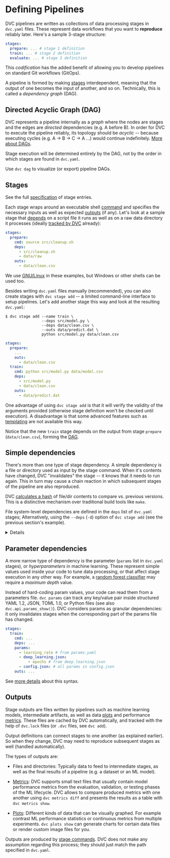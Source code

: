 # Defining Pipelines

DVC pipelines are written as collections of data processing <abbr>stages</abbr>
in `dvc.yaml` files. These represent data workflows that you want to
**reproduce** reliably later. Here's a sample 3-stage structure:

```yaml
stages:
  prepare: ... # stage 1 definition
  train: ... # stage 2 definition
  evaluate: ... # stage 3 definition
```

<admon>

This _codification_ has the added benefit of allowing you to develop pipelines
on standard Git workflows (GitOps).

</admon>

A pipeline is formed by making [stages](#stages) interdependent, meaning that
the output of one becomes the input of another, and so on. Technically, this is
called a _dependency graph_ (DAG).

## Directed Acyclic Graph (DAG)

DVC represents a pipeline internally as a _graph_ where the nodes are stages and
the edges are _directed_ dependencies (e.g. A before B). In order for DVC to
execute the pipeline reliably, its topology should be _acyclic_ -- because
executing cycles (e.g. A -> B -> C -> A ...) would continue indefinitely. [More
about DAGs].

<admon type="info">

Stage execution will be determined entirely by the DAG, not by the order in
which stages are found in `dvc.yaml`.

</admon>

Use `dvc dag` to visualize (or export) pipeline DAGs.

[more about dags]: https://en.wikipedia.org/wiki/Directed_acyclic_graph

## Stages

<admon type="tip">

See the full [specification] of stage entries.

[specification]: /doc/user-guide/project-structure/dvcyaml-files#stage-entries

</admon>

Each stage wraps around an executable shell [command] and specifies the
necessary inputs as well as expected [outputs](#outputs) (if any). Let's look at
a sample stage that [depends](#simple-dependencies) on a script file it runs as
well as on a raw data directory it processes (ideally [tracked by DVC] already):

```yaml
stages:
  prepare:
    cmd: source src/cleanup.sh
    deps:
      - src/cleanup.sh
      - data/raw
    outs:
      - data/clean.csv
```

<admon type="info">

We use [GNU/Linux](https://www.gnu.org/software/software.html) in these
examples, but Windows or other shells can be used too.

</admon>

Besides writing `dvc.yaml` files manually (recommended), you can also create
stages with `dvc stage add` -- a limited command-line interface to setup
pipelines. Let's add another stage this way and look at the resulting
`dvc.yaml`:

```dvc
$ dvc stage add --name train \
                --deps src/model.py \
                --deps data/clean.csv \
                --outs data/predict.dat \
                python src/model.py data/clean.csv
```

```yaml
stages:
  prepare:
    ...
    outs:
      - data/clean.csv
  train:
    cmd: python src/model.py data/model.csv
    deps:
      - src/model.py
      - data/clean.csv
    outs:
      - data/predict.dat
```

<admon type="tip">

One advantage of using `dvc stage add` is that it will verify the validity of
the arguments provided (otherwise stage definition won't be checked until
execution). A disadvantage is that some advanced features such as [templating]
are not available this way.

[command]: /doc/user-guide/project-structure/dvcyaml-files#stage-commands
[templating]: /doc/user-guide/project-structure/pipelines-files#templating

</admon>

Notice that the new `train` stage depends on the output from stage `prepare`
(`data/clean.csv`), forming the [DAG](#directed-acyclic-graph-dag).

[tracked by dvc]: /doc/start/data-management

## Simple dependencies

There's more than one type of stage dependency. A simple dependency is a file or
directory used as input by the stage command. When it's contents have changed,
DVC "invalidates" the stage -- it knows that it needs to run again. This in turn
may cause a chain reaction in which subsequent stages of the
<abbr>pipeline</abbr> are also reproduced.

<admon type="info">

DVC [calculates a hash] of file/dir contents to compare vs. previous versions.
This is a distinctive mechanism over traditional build tools like `make`.

[calculates a hash]:
  /doc/user-guide/project-structure/internal-files#structure-of-the-cache-directory

</admon>

File system-level dependencies are defined in the `deps` list of `dvc.yaml`
stages; Alternatively, using the `--deps` (`-d`) option of `dvc stage add` (see
the previous section's example).

<details>

### External dependencies: click to learn more.

A less common kind of dependency is a _URL dependency_. Instead of files in a
local disk, you can `dvc import` data from another <abbr>DVC project</abbr> (for
example hosted on GitHub). External dependencies establish relationships between
different projects or systems (see `dvc import-url`).
[Get all the details](/doc/user-guide/external-dependencies).

<admon type="info">

DVC will use special methods to check whether the contents of an URL have
changed for the purpose of stage invalidation.

</admon>

</details>

## Parameter dependencies

A more narrow type of dependency is the parameter (`params` list in `dvc.yaml`
stages), or _hyperparameters_ in machine learning. These represent simple values
used inside your code to tune data processing, or that affect stage execution in
any other way. For example, a [random forest classifier] may require a _maximum
depth_ value.

Instead of hard-coding param values, your code can read them from a parameters
file. `dvc params` can track any key/value pair inside structured YAML 1.2,
JSON, TOML 1.0, or Python files (see also `dvc.api.params_show()`). DVC
considers params as granular dependencies: it only invalidates stages when the
corresponding part of the params file has changed.

```yaml
stages:
  train:
    cmd: ...
    deps: ...
    params:
      - learning_rate # from params.yaml
      - deep_learning.json:
          - epochs # from deep_learning.json
      - config.json: # all params in config.json
    outs: ...
```

<admon type="info">

See [more details] about this syntax.

</admon>

[random forest classifier]:
  https://medium.com/all-things-ai/in-depth-parameter-tuning-for-random-forest-d67bb7e920d
[more details]:
  /doc/user-guide/project-structure/dvcyaml-files#parameter-dependencies

## Outputs

Stage outputs are files written by <abbr>pipelines</abbr> such as machine
learning models, intermediate artifacts, as well as data [plots] and performance
[metrics]. These files are <abbr>cached</abbr> by DVC automatically, and tracked
with the help of `dvc.lock` files (or `.dvc` files, see `dvc add`).

Output definitions can connect stages to one another (as explained earlier). So
when they change, DVC may need to reproduce subsequent stages as well (handled
automatically).

The types of outputs are:

- Files and directories: Typically data to feed to intermediate stages, as well
  as the final results of a pipeline (e.g. a dataset or an ML model).

- [Metrics]: DVC supports small text files that usually contain model
  performance metrics from the evaluation, validation, or testing phases of the
  ML lifecycle. DVC allows to compare produced metrics with one another using
  `dvc metrics diff` and presents the results as a table with
  `dvc metrics show`.

- [Plots]: Different kinds of data that can be visually graphed. For example
  contrast ML performance statistics or continuous metrics from multiple
  experiments. `dvc plots show` can generate charts for certain data files or
  render custom image files for you.

[plots]: /doc/user-guide/visualizing-plots
[metrics]: /doc/command-reference/metrics

<admon type="info">

Outputs are produced by [stage commands][command]. DVC does not make any
assumption regarding this process; they should just match the path specified in
`dvc.yaml`.

</admon>

